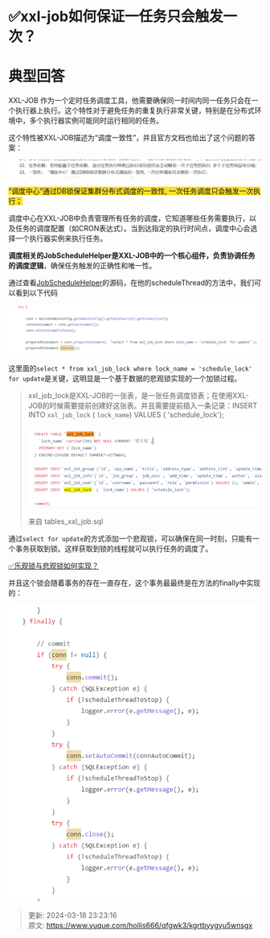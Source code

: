 # ✅xxl-job如何保证一任务只会触发一次？

# 典型回答


XXL-JOB 作为一个定时任务调度工具，他需要确保同一时间内同一任务只会在一个执行器上执行。这个特性对于避免任务的重复执行非常关键，特别是在分布式环境中，多个执行器实例可能同时运行相同的任务。



这个特性被XXL-JOB描述为“调度一致性”，并且官方文档也给出了这个问题的答案：



![1710564674184-dfedd5ba-42ca-47b3-bd17-320fffdf56b1.png](./img/kQbVhLvr3rNAJTkz/1710564674184-dfedd5ba-42ca-47b3-bd17-320fffdf56b1-401399.png)



<font style="background-color:#FBDE28;">“调度中心”通过DB锁保证集群分布式调度的一致性, 一次任务调度只会触发一次执行；</font>

<font style="background-color:#FBDE28;"></font>

调度中心在XXL-JOB中负责管理所有任务的调度，它知道哪些任务需要执行，以及任务的调度配置（如CRON表达式）。当到达指定的执行时间点，调度中心会选择一个执行器实例来执行任务。



**调度相关的JobScheduleHelper是XXL-JOB中的一个核心组件，负责协调任务的调度逻辑**，确保任务触发的正确性和唯一性。



通过查看[JobScheduleHelper](https://github.com/xuxueli/xxl-job/blob/master/xxl-job-admin/src/main/java/com/xxl/job/admin/core/thread/JobScheduleHelper.java)的源码，在他的scheduleThread的方法中，我们可以看到以下代码



![1710564986617-bbb1962c-bb28-491c-9f7e-368853e8152b.png](./img/kQbVhLvr3rNAJTkz/1710564986617-bbb1962c-bb28-491c-9f7e-368853e8152b-954437.png)



这里面的`select * from xxl_job_lock where lock_name = 'schedule_lock' for update`是关键，这明显是一个基于数据的悲观锁实现的一个加锁过程。



>  xxl_job_lock是XXL-JOB的一张表，是一张任务调度锁表；在使用XXL-JOB的时候需要提前创建好这张表。并且需要提前插入一条记录：INSERT INTO `xxl_job_lock` ( `lock_name`) VALUES ( 'schedule_lock');
>
> ![1710565454303-ac6840b6-2f6a-4840-a16b-7e23c5494210.png](./img/kQbVhLvr3rNAJTkz/1710565454303-ac6840b6-2f6a-4840-a16b-7e23c5494210-723564.png)
>
> 来自 tables_xxl_job.sql
>



通过`select for update`的方式添加一个悲观锁，可以确保在同一时刻，只能有一个事务获取到锁。这样获取到锁的线程就可以执行任务的调度了。



[✅乐观锁与悲观锁如何实现？](https://www.yuque.com/hollis666/qfgwk3/ionc18)



并且这个锁会随着事务的存在一直存在，这个事务最最终是在方法的finally中实现的：



![1710565086585-609ec2ef-0176-43ad-b484-7fb170a08c3a.png](./img/kQbVhLvr3rNAJTkz/1710565086585-609ec2ef-0176-43ad-b484-7fb170a08c3a-608215.png)







> 更新: 2024-03-18 23:23:16  
> 原文: <https://www.yuque.com/hollis666/qfgwk3/kgrtbyygyu5wnsgx>